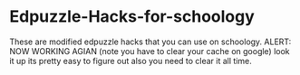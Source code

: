 # Edpuzzle-Hacks-for-schoology
These are modified edpuzzle hacks that you can use on schoology.
ALERT: NOW WORKING AGIAN (note you have to clear your cache on google) look it up its pretty easy to figure out also you need to clear it all time. 
